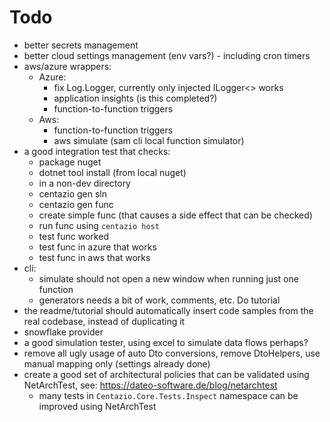 # Todo
- better secrets management
- better cloud settings management (env vars?) - including cron timers
- aws/azure wrappers:
  - Azure:
    - fix Log.Logger, currently only injected ILogger<> works
    - application insights (is this completed?) 
    - function-to-function triggers
  - Aws:
    - function-to-function triggers
    - aws simulate (sam cli local function simulator)
- a good integration test that checks:
  - package nuget
  - dotnet tool install (from local nuget)
  - in a non-dev directory
  - centazio gen sln
  - centazio gen func
  - create simple func (that causes a side effect that can be checked)
  - run func using `centazio host`
  - test func worked
  - test func in azure that works
  - test func in aws that works
- cli:
  - simulate should not open a new window when running just one function
  - generators needs a bit of work, comments, etc. Do tutorial
- the readme/tutorial should automatically insert code samples from the real codebase, instead of duplicating it
- snowflake provider
- a good simulation tester, using excel to simulate data flows perhaps?
- remove all ugly usage of auto Dto conversions, remove DtoHelpers, use manual mapping only (settings already done)
- create a good set of architectural policies that can be validated using NetArchTest, see: https://dateo-software.de/blog/netarchtest
  - many tests in `Centazio.Core.Tests.Inspect` namespace can be improved using NetArchTest
